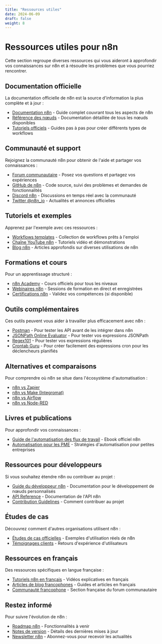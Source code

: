 ```yaml
---
title: "Ressources utiles"
date: 2024-06-09
draft: false
weight: 8
---
```


# Ressources utiles pour n8n

Cette section regroupe diverses ressources qui vous aideront à approfondir vos connaissances sur n8n et à résoudre les problèmes que vous pourriez rencontrer.

## Documentation officielle

La documentation officielle de n8n est la source d'information la plus complète et à jour :

- [Documentation n8n](https://docs.n8n.io/) - Guide complet couvrant tous les aspects de n8n
- [Référence des nœuds](https://docs.n8n.io/integrations/) - Documentation détaillée de tous les nœuds disponibles
- [Tutoriels officiels](https://docs.n8n.io/courses/) - Guides pas à pas pour créer différents types de workflows

## Communauté et support

Rejoignez la communauté n8n pour obtenir de l'aide et partager vos connaissances :

- [Forum communautaire](https://community.n8n.io/) - Posez vos questions et partagez vos expériences
- [GitHub de n8n](https://github.com/n8n-io/n8n) - Code source, suivi des problèmes et demandes de fonctionnalités
- [Discord n8n](https://discord.gg/n8n) - Discussions en temps réel avec la communauté
- [Twitter @n8n_io](https://twitter.com/n8n_io) - Actualités et annonces officielles

## Tutoriels et exemples

Apprenez par l'exemple avec ces ressources :

- [Workflows templates](https://n8n.io/workflows/) - Collection de workflows prêts à l'emploi
- [Chaîne YouTube n8n](https://www.youtube.com/channel/UCJz2T3Bb8-9GbqjUJjm1YNQ) - Tutoriels vidéo et démonstrations
- [Blog n8n](https://n8n.io/blog/) - Articles approfondis sur diverses utilisations de n8n

## Formations et cours

Pour un apprentissage structuré :

- [n8n Academy](https://academy.n8n.io/) - Cours officiels pour tous les niveaux
- [Webinaires n8n](https://n8n.io/webinars/) - Sessions de formation en direct et enregistrées
- [Certifications n8n](https://n8n.io/certification/) - Validez vos compétences (si disponible)

## Outils complémentaires

Ces outils peuvent vous aider à travailler plus efficacement avec n8n :

- [Postman](https://www.postman.com/) - Pour tester les API avant de les intégrer dans n8n
- [JSONPath Online Evaluator](https://jsonpath.com/) - Pour tester vos expressions JSONPath
- [Regex101](https://regex101.com/) - Pour tester vos expressions régulières
- [Crontab Guru](https://crontab.guru/) - Pour créer facilement des expressions cron pour les déclencheurs planifiés

## Alternatives et comparaisons

Pour comprendre où n8n se situe dans l'écosystème d'automatisation :

- [n8n vs Zapier](https://n8n.io/blog/why-i-built-n8n-io-an-open-source-alternative-to-zapier/)
- [n8n vs Make (Integromat)](https://n8n.io/blog/n8n-vs-integromat-a-comparison-of-workflow-automation-tools/)
- [n8n vs Airflow](https://n8n.io/blog/n8n-vs-apache-airflow-a-comparison/)
- [n8n vs Node-RED](https://n8n.io/blog/n8n-vs-node-red-a-comparison/)

## Livres et publications

Pour approfondir vos connaissances :

- [Guide de l'automatisation des flux de travail](https://n8n.io/ebooks/workflow-automation-guide/) - Ebook officiel n8n
- [Automatisation pour les PME](https://n8n.io/ebooks/automation-for-small-businesses/) - Stratégies d'automatisation pour petites entreprises

## Ressources pour développeurs

Si vous souhaitez étendre n8n ou contribuer au projet :

- [Guide du développeur n8n](https://docs.n8n.io/development/) - Documentation pour le développement de nœuds personnalisés
- [API Reference](https://docs.n8n.io/api/) - Documentation de l'API n8n
- [Contribution Guidelines](https://github.com/n8n-io/n8n/blob/master/CONTRIBUTING.md) - Comment contribuer au projet

## Études de cas

Découvrez comment d'autres organisations utilisent n8n :

- [Études de cas officielles](https://n8n.io/case-studies/) - Exemples d'utilisation réels de n8n
- [Témoignages clients](https://n8n.io/testimonials/) - Retours d'expérience d'utilisateurs

## Ressources en français

Des ressources spécifiques en langue française :

- [Tutoriels n8n en français](https://www.youtube.com/results?search_query=n8n+tutoriel+français) - Vidéos explicatives en français
- [Articles de blog francophones](https://www.google.com/search?q=n8n+tutoriel+blog+français) - Guides et articles en français
- [Communauté francophone](https://community.n8n.io/tag/french) - Section française du forum communautaire

## Restez informé

Pour suivre l'évolution de n8n :

- [Roadmap n8n](https://n8n.io/roadmap/) - Fonctionnalités à venir
- [Notes de version](https://docs.n8n.io/release-notes/) - Détails des dernières mises à jour
- [Newsletter n8n](https://n8n.io/newsletter/) - Abonnez-vous pour recevoir les actualités
